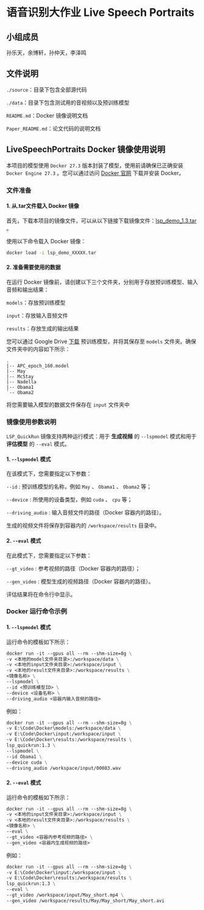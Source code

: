 # 语音识别大作业 Live Speech Portraits

## 小组成员

孙乐天，余博轩，孙仲天，李泽鸣

## 文件说明

`./source`：目录下包含全部源代码

`./data`：目录下包含测试用的音视频以及预训练模型

`README.md`：Docker 镜像说明文档

`Paper_README.md`：论文代码的说明文档

## LiveSpeechPortraits Docker 镜像使用说明

本项目的模型使用 `Docker 27.3` 版本封装了模型，使用前请确保已正确安装 `Docker Engine 27.3` 。您可以通过访问 [Docker 官网](https://www.docker.com/) 下载并安装 Docker。

### 文件准备

#### 1. 从.tar文件载入 Docker 镜像

首先，下载本项目的镜像文件，可以从以下链接下载镜像文件：[lsp_demo_1.3.tar](https://pan.baidu.com/s/1NIJDdSzwFL3lPSb-tYuaZQ?pwd=fnbg) 。

使用以下命令载入 Docker 镜像：

```bash
docker load -i lsp_demo_XXXXX.tar
```

#### 2. 准备需要使用的数据

在运行 Docker 镜像前，请创建以下三个文件夹，分别用于存放预训练模型、输入音频和输出结果：

`models`：存放预训练模型

`input`：存放输入音频文件

`results`：存放生成的输出结果

您可以通过 Google Drive [下载](https://drive.google.com/drive/folders/1sHc2xEEGwnb0h2rkUhG9sPmOxvRvPVpJ?usp=sharing) 预训练模型，并将其保存至 `models` 文件夹。确保文件夹中的内容如下所示：

```
.
|-- APC_epoch_160.model
|-- May
|-- McStay
|-- Nadella
|-- Obama1
`-- Obama2
```

将您需要输入模型的数据文件保存在 `input` 文件夹中

### 镜像使用参数说明

`LSP_QuickRun` 镜像支持两种运行模式：用于 **生成视频** 的 `--lspmodel` 模式和用于 **评估模型** 的 `--eval` 模式。

#### 1. `--lspmodel` 模式

在该模式下，您需要指定以下参数：

`--id` :  预训练模型的名称，例如 `May` 、 `Obama1` 、 `Obama2` 等；

`--device` : 所使用的设备类型，例如 `cuda` 、 `cpu` 等；

`--driving_audio` : 输入音频文件的路径（Docker 容器内的路径）。

生成的视频文件将保存到容器内的 `/workspace/results` 目录中。

#### 2. `--eval` 模式

在此模式下，您需要指定以下参数：

`--gt_video` :  参考视频的路径（Docker 容器内的路径）；

`--gen_video` : 模型生成的视频路径（Docker 容器内的路径）。

评估结果将在命令行中显示。

### Docker 运行命令示例

#### 1. `--lspmodel` 模式

运行命令的模板如下所示：

```dockerfile
docker run -it --gpus all --rm --shm-size=8g \
-v <本地的model文件夹目录>:/workspace/data \
-v <本地的input文件夹目录>:/workspace/input \
-v <本地的result文件夹目录>:/workspace/results \
<镜像名称> \
--lspmodel \
--id <预训练模型ID> \
--device <设备名称> \
--driving_audio <容器内输入音频的路径>
```

例如：

```dockerfile
docker run -it --gpus all --rm --shm-size=8g \
-v E:\Code\Docker\models:/workspace/data \
-v E:\Code\Docker\input:/workspace/input \
-v E:\Code\Docker\results:/workspace/results \
lsp_quickrun:1.3 \
--lspmodel \
--id Obama1 \
--device cuda \
--driving_audio /workspace/input/00083.wav
```

#### 2. `--eval` 模式

运行命令的模板如下所示：

```dockerfile
docker run -it --gpus all --rm --shm-size=8g \
-v <本地的input文件夹目录>:/workspace/input \
-v <本地的result文件夹目录>:/workspace/results \
<镜像名称> \
--eval \
--gt_video <容器内参考视频的路径> \
--gen_video <容器内生成视频的路径>
```

例如：

```dockerfile
docker run -it --gpus all --rm --shm-size=8g \
-v E:\Code\Docker\input:/workspace/input \
-v E:\Code\Docker\results:/workspace/results \
lsp_quickrun:1.3 \
--eval \
--gt_video /workspace/input/May_short.mp4 \
--gen_video /workspace/results/May/May_short/May_short.avi
```